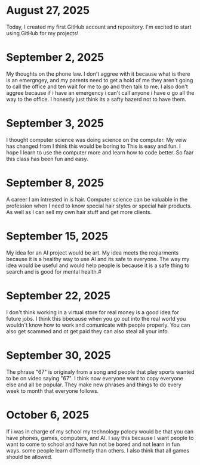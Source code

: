 # August 27, 2025
Today, I created my first GitHub account and repository. I'm excited to start using GitHub for my projects!

# September 2, 2025
My thoughts on the phone law. I don't aggree with it because what is there is an emergngey, and my parents need to get a hold of me they aren't going to call the office and ten wait for me to go and then talk to me. I also don't aggree because if i have an emergency i can't call anyone i have o go all the way to the office. I honestly just think its a safty hazerd not to have them.

# September 3, 2025
I thought computer science was doing science on the computer. My veiw has changed from  I think this would be boring to This is easy and fun. I hope I learn to use the computer more and learn how to code better. So faar this class has been fun and easy.

 # September 8, 2025
A career I am intrested in is hair. Computer science can be valuable in the profession when I need to know special hair styles or special hair products. As well as I can sell my own hair stuff and get more clients.

# September 15, 2025
My idea for an AI project would be art. My idea meets the reqiarments because it is a healthy way to use AI and its safe to everyone. The way my idea would be useful and would help people is because it is a safe thing to search and is good for mental health.# 

# September 22, 2025
I don't think working in a virtual store for real money is a good idea for future jobs. I think this bbecause when you go out into the real world you wouldn't know how to work and comunicate with people properly. You can also get scammed and ot get paid they can also steal all your info.

# September 30, 2025
The phrase "67" is originaly from a song and people that play sports wanted to be on video saying "67". I think now everyone want to copy everyone else and all be popular. They make new phrases and things to do every week to month that everyone follows.

# October 6, 2025
If i was in charge of my school my technology polocy would be that you can have phones, games, computers, and AI. I say this because I want people to want to come to school and have fun not be bored and not learn in fun ways. some people learn differnetly than others. I also think that all games should be allowed.
